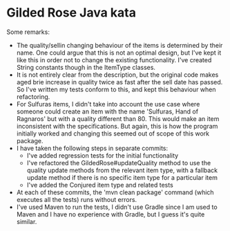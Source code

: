 # Gilded Rose Java kata

Some remarks:
* The quality/sellin changing behaviour of the items is determined by their name. One could argue that this is not an optimal design, but I've kept it like this in order not to change the existing functionality. I've created String constants though in the ItemType classes.
* It is not entirely clear from the description, but the original code makes aged brie increase in quality twice as fast after the sell date has passed. So I've written my tests conform to this, and kept this behaviour when refactoring.
* For Sulfuras items, I didn't take into account the use case where someone could create an item with the name 'Sulfuras, Hand of Ragnaros' but with a quality different than 80. This would make an item inconsistent with the specifications. But again, this is how the program initially worked and changing this seemed out of scope of this work package.
* I have taken the following steps in separate commits:
  * I've added regression tests for the initial functionality
  * I've refactored the GildedRose#updateQuality method to use the quality update methods from the relevant item type, with a fallback update method if there is no specific item type for a particular item
  * I've added the Conjured item type and related tests
* At each of these commits, the 'mvn clean package' command (which executes all the tests) runs without errors.
* I've used Maven to run the tests, I didn't use Gradle since I am used to Maven and I have no experience with Gradle, but I guess it's quite similar.
